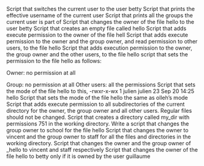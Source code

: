 Script that switches the current user to the user betty
Script that prints the effective username of the current user
Script that prints all the groups the current user is part of
Script that changes the owner of the file hello to the user betty
Script that creates an empty file called hello
Script that adds execute permission to the owner of the file hell
Script that adds execute permission to the owner and the group owner, and read permission to other users, to the file hello
Script that adds execution permission to the owner, the group owner and the other users, to the file hello
script that sets the permission to the file hello as follows:



Owner: no permission at all

Group: no permission at all
Other users: all the permissions
Script that sets the mode of the file hello to this, -rwxr-x-wx 1 julien julien 23 Sep 20 14:25 hello
Script that sets the mode of the file hello the same as olleh’s mode
Script that adds execute permission to all subdirectories of the current directory for the owner, the group owner and all other users. Regular files should not be changed.
Script that creates a directory called my_dir with permissions 751 in the working directory.
Write a script that changes the group owner to school for the file hello
Script that changes the owner to vincent and the group owner to staff for all the files and directories in the working directory.
Script that changes the owner and the group owner of _hello to vincent and staff respectively
Script that changes the owner of the file hello to betty only if it is owned by the user guillaume
